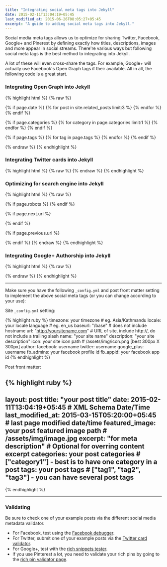 ```yaml
---
title: "Integrating social meta tags into Jekyll"
date: 2015-02-11T13:04:19+05:45
last_modified_at: 2015-06-26T08:05:27+05:45
excerpt: "A guide to adding social meta tags into Jekyll."
---
```


Social media meta tags allows us to optimize for sharing Twitter, Facebook, Google+ and Pinerest by defining exactly how titles, descriptions, images and more appear in social streams. There're various ways but following social meta tags is the best method to integrating into Jekyll.

A lot of these will even cross-share the tags. For example, Google+ will actually use Facebook's Open Graph tags if their available. All in all, the following code is a great start.

### Integrating Open Graph into Jekyll

{% highlight html %}
{% raw %}
<meta property="og:title" content="{% if page.title %}{{ page.title }}{% else %}{{ site.name }}{% endif %}">
<meta property="og:type" content="{% if page.date %}article{% else %}website{% endif %}">
<meta property="og:url" content="{{ page.url | replace:'index.html','' | prepend: site.baseurl | prepend: site.url }}">
<meta property="og:image" content="{% if page.featured_image %}{{ page.featured_image | prepend: site.baseurl | prepend: site.url }}{% else %}{{ site.icon | prepend: site.baseurl | prepend: site.url }}{% endif %}">
<meta property="og:description" content="{% if page.excerpt %}{{ page.excerpt | strip_html | strip_newlines | truncate: 160 }}{% else %}{{ site.description }}{% endif %}">
<meta property="og:site_name" content="{{ site.name }}">
<meta property="og:locale" content="{{ site.locale }}">

{% if page.date %}
  <meta property="article:modified_time" content="{% if page.last_modified_at %}{{ page.last_modified_at | date_to_xmlschema }}{% else %}{{ page.date | date_to_xmlschema }}{% endif %}">
  <meta property="article:published_time" content="{{ page.date | date_to_xmlschema }}">
  <meta property="article:author" content="https://www.facebook.com/{{ site.author.facebook }}">
  {% for post in site.related_posts limit:3 %}
    <meta property="og:see_also" content="{{ post.url | replace:'index.html','' | prepend: site.baseurl | prepend: site.url }}">
  {% endfor %}
{% endif %}

{% if page.categories %}
  {% for category in page.categories limit:1 %}
  <meta property="article:section" content="{{ category }}">
  {% endfor %}
{% endif %}

{% if page.tags %}
  {% for tag in page.tags %}
  <meta property="article:tag" content="{{ tag }}">
  {% endfor %}
{% endif %}

<meta property="fb:admins" content="{{ site.fb_admins }}">
<meta property="fb:app_id" content="{{ site.fb_appid }}">
{% endraw %}
{% endhighlight %}

### Integrating Twitter cards into Jekyll

{% highlight html %}
{% raw %}
<meta name="twitter:card" content="summary">
<meta name="twitter:site" content="@{{ site.author.twitter }}">
<meta name="twitter:creator" content="@{{ site.author.twitter }}">
<meta name="twitter:title" content="{% if page.title %}{{ page.title }}{% else %}{{ site.name }}{% endif %}">
<meta name="twitter:description" content="{% if page.excerpt %}{{ page.excerpt | strip_html | strip_newlines | truncate: 160 }}{% else %}{{ site.description }}{% endif %}">
<meta name="twitter:image" content="{% if page.featured_image %}{{ page.featured_image | prepend: site.baseurl | prepend: site.url }}{% else %}{{ site.icon | prepend: site.baseurl | prepend: site.url }}{% endif %}">
<meta name="twitter:url" content="{{ page.url | replace:'index.html','' | prepend: site.baseurl | prepend: site.url }}">
{% endraw %}
{% endhighlight %}

### Optimizing for search engine into Jekyll

{% highlight html %}
{% raw %}
<meta name="description" content="{% if page.excerpt %}{{ page.excerpt | strip_html | strip_newlines | truncate: 160 }}{% else %}{{ site.description }}{% endif %}">

{% if page.robots %}
  <meta name="robots" content="{{ page.robots }}">
{% endif %}

<link rel="canonical" href="{{ page.url | replace:'index.html','' | prepend: site.baseurl | prepend: site.url }}">

{% if page.next.url %}
  <link rel="next" href="{{ page.next.url | replace:'index.html','' | prepend: site.baseurl | prepend: site.url }}" title="{{ page.next.title }}">
{% endif %}

{% if page.previous.url %}
  <link rel="prev" href="{{ page.previous.url | replace:'index.html','' | prepend: site.baseurl | prepend: site.url }}" title="{{ page.previous.title }}">
{% endif %}
{% endraw %}
{% endhighlight %}

### Integrating Google+ Authorship into Jekyll

{% highlight html %}
{% raw %}
<link rel="author" href="https://plus.google.com/+{{ site.author.google_plus }}">
{% endraw %}
{% endhighlight %}

---

Make sure you have the following `_config.yml` and post front matter setting to implement the above social meta tags (or you can change according to your use):

Site `_config.yml` setting:

{% highlight ruby %}
timezone:       your timezone # eg. Asia/Kathmandu
locale:         your locale language # eg. en_us
baseurl:        "/base" # does not include hostname
url:            "http://yoursitename.com" # URL of site, include http://, do not include a trailing slash
name:           "your site name"
description:    "your site description"
icon:           your site icon path # /assets/img/icon.png [best 300px X 300px]
author:
  facebook:     username
  twitter:      username
  google_plus:  username
fb_admins:      your facebook profile id
fb_appid:       your facebook app id
{% endhighlight %}

Post front matter:

{% highlight ruby %}
---
layout:           post
title:            "your post title"
date:             2015-02-11T13:04:19+05:45 # XML Schema Date/Time
last_modified_at: 2015-03-15T05:20:00+05:45 # last page modified date/time
featured_image:   your post featured image path # /assets/img/image.jpg
excerpt:          "for meta description" # Optional for overring content excerpt
categories:       your post categories # ["category1"] - best is to have one category in a post
tags:             your post tags # ["tag1", "tag2", "tag3"] - you can have several post tags
---
{% endhighlight %}

---

### Validating

Be sure to check one of your example posts via the different social media metadata validator.

* For Facebook, test using the [Facebook debugger](//developers.facebook.com/tools/debug).
* For Twitter, submit one of your example posts via the [Twitter card validator](//cards-dev.twitter.com/validator).
* For Google+, test with the [rich snippets tester](//www.google.com/webmasters/tools/richsnippets).
* If you use Pinterest a lot, you need to validate your rich pins by going to the [rich pin validator page](http://developers.pinterest.com/rich_pins/validator).
